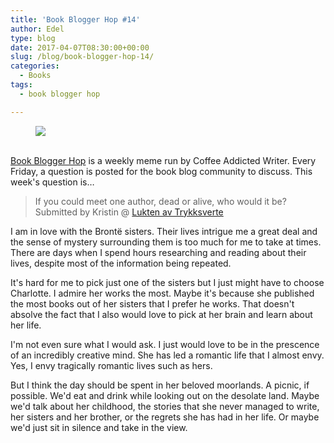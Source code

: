```yaml
---
title: 'Book Blogger Hop #14'
author: Edel
type: blog
date: 2017-04-07T08:30:00+00:00
slug: /blog/book-blogger-hop-14/
categories:
  - Books
tags:
  - book blogger hop

---
```

<figure><a rel="_nofollow" href="http://www.coffeeaddictedwriter.com/p/blog-page.html"><img src="https://i1.wp.com/3.bp.blogspot.com/-2bKizvp-A9w/WEjGAM4OjJI/AAAAAAAAV50/nU3xHQNtvSQQ8dRsB8OueG061E99KPrYACLcB/s1600/Book%2BBlogger%2BHop%2B%2528Final%2529.png?w=663&#038;ssl=1" data-recalc-dims="1" /></a></figure> 

<a rel="_nofollow" href="http://www.coffeeaddictedwriter.com/p/blog-page.html"></a>

<a rel="_nofollow" href="http://www.coffeeaddictedwriter.com/p/blog-page.html"><br /> </a><a rel="_nofollow" href="http://www.coffeeaddictedwriter.com/p/blog-page.html">Book Blogger Hop</a> is a weekly meme run by Coffee Addicted Writer. Every Friday, a question is posted for the book blog community to discuss. This week's question is&#8230;

> If you could meet one author, dead or alive, who would it be? Submitted by Kristin @ [Lukten av Trykksverte][1]

I am in love with the Brontë sisters. Their lives intrigue me a great deal and the sense of mystery surrounding them is too much for me to take at times. There are days when I spend hours researching and reading about their lives, despite most of the information being repeated.

It's hard for me to pick just one of the sisters but I just might have to choose Charlotte. I admire her works the most. Maybe it's because she published the most books out of her sisters that I prefer he works. That doesn't absolve the fact that I also would love to pick at her brain and learn about her life.

I'm not even sure what I would ask. I just would love to be in the prescence of an incredibly creative mind. She has led a romantic life that I almost envy. Yes, I envy tragically romantic lives such as hers.

But I think the day should be spent in her beloved moorlands. A picnic, if possible. We'd eat and drink while looking out on the desolate land. Maybe we'd talk about her childhood, the stories that she never managed to write, her sisters and her brother, or the regrets she has had in her life. Or maybe we'd just sit in silence and take in the view.

 [1]: http://luktenavtrykksverte.blogspot.no/